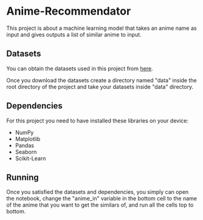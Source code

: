 # Anime-Recommendator

This project is about a machine learning model that takes an anime name as input and gives outputs a list of similar anime to input.

## Datasets

You can obtain the datasets used in this project from [here](https://www.kaggle.com/datasets/CooperUnion/anime-recommendations-database).

Once you download the datasets create a directory named "data" inside the root directory of the project and take your datasets inside "data" directory.

## Dependencies

For this project you need to have installed these libraries on your device:

* NumPy
* Matplotlib
* Pandas
* Seaborn
* Scikit-Learn


## Running

Once you satisfied the datasets and dependencies, you simply can open the notebook, change the "anime_in" variable in the bottom cell to the name of the anime that you want to get the similars of, and run all the cells top to bottom.